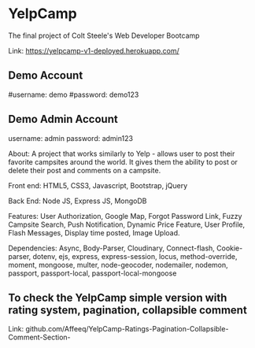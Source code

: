 # YelpCamp
The final project of Colt Steele's Web Developer Bootcamp

Link: https://yelpcamp-v1-deployed.herokuapp.com/

## Demo Account
#username: demo
#password: demo123

## Demo Admin Account
username: admin
password: admin123

About: A project that works similarly to Yelp - allows user to post their favorite campsites around the world. It gives them the ability to post or delete their post and comments on a campsite.

Front end: HTML5, CSS3, Javascript, Bootstrap, jQuery

Back End: Node JS, Express JS, MongoDB

Features: User Authorization, Google Map, Forgot Password Link, Fuzzy Campsite Search, Push Notification, Dynamic Price Feature, User Profile, Flash Messages, Display time posted, Image Upload.

Dependencies: Async, Body-Parser, Cloudinary, Connect-flash, Cookie-parser, dotenv, ejs, express, express-session, locus, method-override, moment, mongoose, multer, node-geocoder, nodemailer, nodemon, passport, passport-local, passport-local-mongoose

## To check the YelpCamp simple version with rating system, pagination, collapsible comment
Link: github.com/Affeeq/YelpCamp-Ratings-Pagination-Collapsible-Comment-Section-
